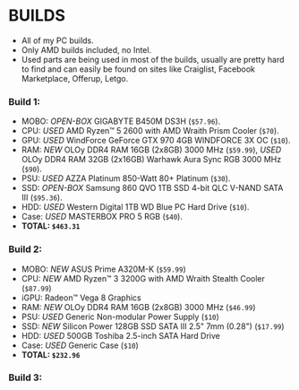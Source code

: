 # BUILDS

- All of my PC builds.
- Only AMD builds included, no Intel.
- Used parts are being used in most of the builds, usually are pretty hard to find and can easily be found on sites like Craiglist, Facebook Marketplace, Offerup, Letgo.

### Build 1:

- MOBO: *OPEN-BOX* GIGABYTE B450M DS3H (`$57.96`).
- CPU: *USED* AMD Ryzen™ 5 2600 with AMD Wraith Prism Cooler (`$70`).
- GPU: *USED* WindForce GeForce GTX 970 4GB WINDFORCE 3X OC (`$10`).
- RAM: *NEW* OLOy DDR4 RAM 16GB (2x8GB) 3000 MHz (`$59.99`), *USED* OLOy DDR4 RAM 32GB (2x16GB) Warhawk Aura Sync RGB 3000 MHz (`$90`).
- PSU: *USED* AZZA Platinum 850-Watt 80+ Platinum (`$30`).
- SSD: *OPEN-BOX* Samsung 860 QVO 1TB SSD 4-bit QLC V-NAND SATA III (`$95.36`).
- HDD: *USED* Western Digital 1TB WD Blue PC Hard Drive (`$10`).
- Case: *USED* MASTERBOX PRO 5 RGB (`$40`).
- **TOTAL: `$463.31`**

### Build 2:

- MOBO: *NEW* ASUS Prime A320M-K (`$59.99`)
- CPU: *NEW* AMD Ryzen™ 3 3200G with AMD Wraith Stealth Cooler (`$87.99`)
- iGPU: Radeon™ Vega 8 Graphics
- RAM: *NEW* OLOy DDR4 RAM 16GB (2x8GB) 3000 MHz (`$46.99`)
- PSU: *USED* Generic Non-modular Power Supply (`$10`)
- SSD: *NEW* Silicon Power 128GB SSD SATA III 2.5" 7mm (0.28") (`$17.99`)
- HDD: *USED* 500GB Toshiba 2.5-inch SATA Hard Drive
- Case: *USED* Generic Case (`$10`)
- **TOTAL: `$232.96`**

### Build 3:

